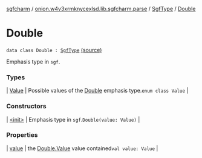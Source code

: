 [sgfcharm](../../../index.md) / [onion.w4v3xrmknycexlsd.lib.sgfcharm.parse](../../index.md) / [SgfType](../index.md) / [Double](./index.md)

# Double

`data class Double : `[`SgfType`](../index.md) [(source)](https://github.com/w4v3/sgfcharm/tree/master/sgfcharm/src/main/java/onion/w4v3xrmknycexlsd/lib/sgfcharm/parse/SgfTree.kt#L347)

Emphasis type in `sgf`.

### Types

| [Value](-value/index.md) | Possible values of the [Double](./index.md) emphasis type.`enum class Value` |

### Constructors

| [&lt;init&gt;](-init-.md) | Emphasis type in `sgf`.`Double(value: Value)` |

### Properties

| [value](value.md) | the [Double.Value](-value/index.md) value contained`val value: Value` |

